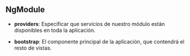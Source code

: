 ## NgModule

- **providers**: Especificar que servicios de nuestro módulo están disponibles en toda la aplicación.

- **bootstrap**: El componente principal de la aplicación, que contendrá el resto de vistas.

